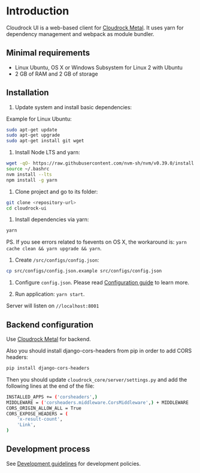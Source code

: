 # Introduction

Cloudrock UI is a web-based client for [Cloudrock Metal][1].
It uses yarn for dependency management and webpack as module bundler.

## Minimal requirements

- Linux Ubuntu, OS X or Windows Subsystem for Linux 2 with Ubuntu
- 2 GB of RAM and 2 GB of storage

## Installation

1. Update system and install basic dependencies:

Example for Linux Ubuntu:

```bash
sudo apt-get update
sudo apt-get upgrade
sudo apt-get install git wget
```

1. Install Node LTS and yarn:

```bash
wget -qO- https://raw.githubusercontent.com/nvm-sh/nvm/v0.39.0/install.sh | bash
source ~/.bashrc
nvm install --lts
npm install -g yarn
```

1. Clone project and go to its folder:

```bash
git clone <repository-url>
cd cloudrock-ui
```

1. Install dependencies via yarn:

```bash
yarn
```

PS. If you see errors related to fsevents on OS X, the workaround is: `yarn cache clean && yarn upgrade && yarn`.

1. Create `/src/configs/config.json`:

```bash
cp src/configs/config.json.example src/configs/config.json
```

1. Configure `config.json`. Please read [Configuration guide](docs/config.md) to learn more.

1. Run application: `yarn start`.

Server will listen on `//localhost:8001`

## Backend configuration

Use [Cloudrock Metal][1] for backend.

Also you should install django-cors-headers from pip in order to add CORS headers:

```bash
pip install django-cors-headers
```

Then you should update `cloudrock_core/server/settings.py` and add the following
lines at the end of the file:

```bash
INSTALLED_APPS += ('corsheaders',)
MIDDLEWARE = ('corsheaders.middleware.CorsMiddleware',) + MIDDLEWARE
CORS_ORIGIN_ALLOW_ALL = True
CORS_EXPOSE_HEADERS = (
    'x-result-count',
    'Link',
)
```

## Development process

See [Development guidelines](docs/development_guideline.md) for development policies.

[1]: https://github.com/kubeworkz/cloudrock-metal
